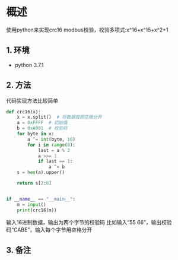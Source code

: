 # 概述

使用python来实现crc16 modbus校验，校验多项式:x^16+x^15+x^2+1

## 1. 环境

- python 3.7.1

## 2. 方法

代码实现方法比较简单

```python
def crc16(x):
    x = x.split()  # 将数据按照空格分开
    a = 0xFFFF  # 初始值
    b = 0xA001  # 校验码
    for byte in x:
        a ^= int(byte, 16)
        for i in range(8):
            last = a % 2
            a >>= 1
            if last == 1:
                a ^= b
    s = hex(a).upper()

    return s[2:6]


if __name__ == "__main__":
    m = input()
    print(crc16(m))

```

输入16进制数据，输出为两个字节的校验码
比如输入“55 66”，输出校验码“CABE”，输入每个字节用空格分开

## 3. 备注
